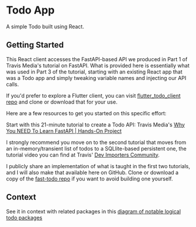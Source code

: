 # Todo App
A simple Todo built using React.

## Getting Started

This React client accesses the  FastAPI-based API we produced in Part 1 of Travis Media's tutorial on FastAPI. What is provided here is essentially what was used in Part 3 of the tutorial, starting with an existing React app that was a Todo app and simply tweaking variable names and injecting our API calls.

If you'd prefer to explore a Flutter client, you can visit [flutter_todo_client repo](https://github.com/Bobbu/flutter_todo_client) and clone or download that for your use.

Here are a few resources to get you started on this specific effort:

Start with this 21-minute tutorial to create a Todo API:
Travis Media's [Why You NEED To Learn FastAPI | Hands-On Project](https://youtu.be/cbASjoZZGIw?si=QpsWVHCHM9brUv1K)

I strongly recommend you move on to the second tutorial that moves from an in-memory/transient list of todos to a SQLlite-based persistent one, the tutorial video you can find at Travis' [Dev Importers Community](https://community.travis.media/).

I publicly share an implementation of what is taught in the first two tutorials, and I will also make that available here on GitHub.  Clone or download a copy of the [fast-todo repo](https://github.com/Bobbu/fast-todos) if you want to avoid building one yourself.


## Context

See it in context with related packages in this [diagram of notable logical todo packages](https://lucid.app/documents/view/cccb17ee-2478-4fa2-b544-de293e375241)
